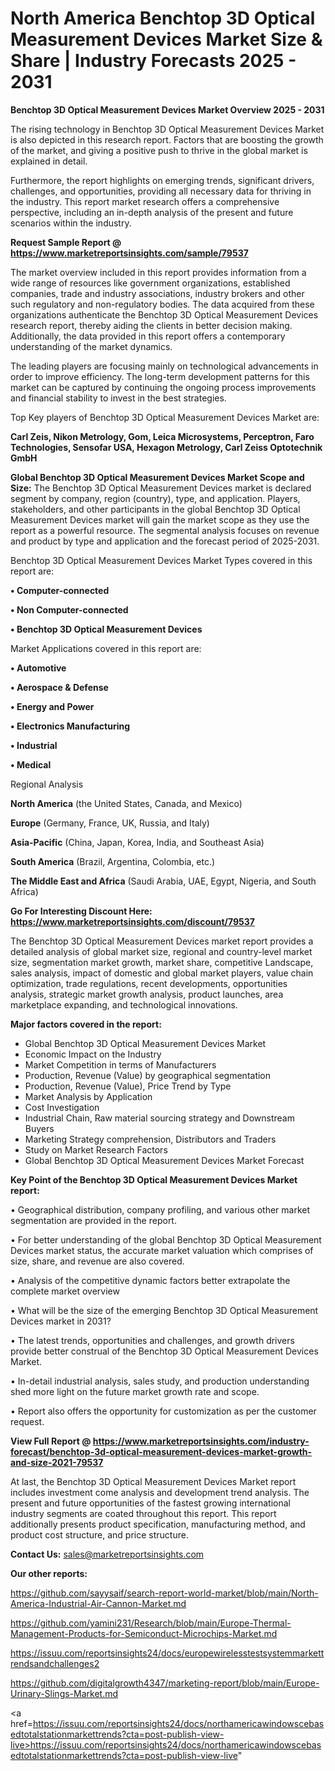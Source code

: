 # North America Benchtop 3D Optical Measurement Devices Market Size & Share | Industry Forecasts 2025 - 2031

<Strong> Benchtop 3D Optical Measurement Devices Market Overview 2025 - 2031</strong>

The rising technology in Benchtop 3D Optical Measurement Devices Market is also depicted in this research report. Factors that are boosting the growth of the market, and giving a positive push to thrive in the global market is explained in detail.

Furthermore, the report highlights on emerging trends, significant drivers, challenges, and opportunities, providing all necessary data for thriving in the industry. This report market research offers a comprehensive perspective, including an in-depth analysis of the present and future scenarios within the industry.

<strong>Request Sample Report @ <a href=https://www.marketreportsinsights.com/sample/79537>https://www.marketreportsinsights.com/sample/79537</a></strong>

The market overview included in this report provides information from a wide range of resources like government organizations, established companies, trade and industry associations, industry brokers and other such regulatory and non-regulatory bodies. The data acquired from these organizations authenticate the Benchtop 3D Optical Measurement Devices research report, thereby aiding the clients in better decision making. Additionally, the data provided in this report offers a contemporary understanding of the market dynamics.

The leading players are focusing mainly on technological advancements in order to improve efficiency. The long-term development patterns for this market can be captured by continuing the ongoing process improvements and financial stability to invest in the best strategies.

Top Key players of Benchtop 3D Optical Measurement Devices Market are:

<strong>Carl Zeis, Nikon Metrology, Gom, Leica Microsystems, Perceptron, Faro Technologies, Sensofar USA, Hexagon Metrology, Carl Zeiss Optotechnik GmbH</strong>

<strong><b>Global Benchtop 3D Optical Measurement Devices Market Scope and Size:</b></strong>
The Benchtop 3D Optical Measurement Devices market is declared segment by company, region (country), type, and application. Players, stakeholders, and other participants in the global Benchtop 3D Optical Measurement Devices market will gain the market scope as they use the report as a powerful resource. The segmental analysis focuses on revenue and product by type and application and the forecast period of 2025-2031.

Benchtop 3D Optical Measurement Devices Market Types covered in this report are:

<strong>• Computer-connected

• Non Computer-connected

• Benchtop 3D Optical Measurement Devices</strong>

Market Applications covered in this report are:

<strong>• Automotive

• Aerospace & Defense

• Energy and Power

• Electronics Manufacturing

• Industrial

• Medical</strong> 

Regional Analysis

<strong>North America</strong> (the United States, Canada, and Mexico)

<strong>Europe</strong> (Germany, France, UK, Russia, and Italy)

<strong>Asia-Pacific</strong> (China, Japan, Korea, India, and Southeast Asia)

<strong>South America</strong> (Brazil, Argentina, Colombia, etc.)

<strong>The Middle East and Africa</strong> (Saudi Arabia, UAE, Egypt, Nigeria, and South Africa)

<strong>Go For Interesting Discount Here: <a href=https://www.marketreportsinsights.com/discount/79537>https://www.marketreportsinsights.com/discount/79537</a></strong>

The Benchtop 3D Optical Measurement Devices market report provides a detailed analysis of global market size, regional and country-level market size, segmentation market growth, market share, competitive Landscape, sales analysis, impact of domestic and global market players, value chain optimization, trade regulations, recent developments, opportunities analysis, strategic market growth analysis, product launches, area marketplace expanding, and technological innovations.

<strong><b>Major factors covered in the report:</b></strong>
<ul>
  <li>Global Benchtop 3D Optical Measurement Devices Market </li>
  <li>Economic Impact on the Industry</li>
  <li>Market Competition in terms of Manufacturers</li>
  <li>Production, Revenue (Value) by geographical segmentation</li>
  <li>Production, Revenue (Value), Price Trend by Type</li>
  <li>Market Analysis by Application</li>
  <li>Cost Investigation</li>
  <li>Industrial Chain, Raw material sourcing strategy and Downstream Buyers</li>
  <li>Marketing Strategy comprehension, Distributors and Traders</li>
  <li>Study on Market Research Factors</li>
  <li>Global Benchtop 3D Optical Measurement Devices Market Forecast</li>
</ul>

<strong><b>Key Point of the Benchtop 3D Optical Measurement Devices Market report:</b></strong>

• Geographical distribution, company profiling, and various other market segmentation are provided in the report.

• For better understanding of the global Benchtop 3D Optical Measurement Devices market status, the accurate market valuation which comprises of size, share, and revenue are also covered.

• Analysis of the competitive dynamic factors better extrapolate the complete market overview

• What will be the size of the emerging Benchtop 3D Optical Measurement Devices market in 2031?

• The latest trends, opportunities and challenges, and growth drivers provide better construal of the Benchtop 3D Optical Measurement Devices Market.

• In-detail industrial analysis, sales study, and production understanding shed more light on the future market growth rate and scope.

• Report also offers the opportunity for customization as per the customer request.

<strong><b>View Full Report @ <a href=https://www.marketreportsinsights.com/industry-forecast/benchtop-3d-optical-measurement-devices-market-growth-and-size-2021-79537>https://www.marketreportsinsights.com/industry-forecast/benchtop-3d-optical-measurement-devices-market-growth-and-size-2021-79537</a></b></strong>


At last, the Benchtop 3D Optical Measurement Devices Market report includes investment come analysis and development trend analysis. The present and future opportunities of the fastest growing international industry segments are coated throughout this report. This report additionally presents product specification, manufacturing method, and product cost structure, and price structure.

<strong>Contact Us:</strong>
sales@marketreportsinsights.com

<strong>Our other reports:</strong>

<a href=https://github.com/sayysaif/search-report-world-market/blob/main/North-America-Industrial-Air-Cannon-Market.md>https://github.com/sayysaif/search-report-world-market/blob/main/North-America-Industrial-Air-Cannon-Market.md</a>

<a href=https://github.com/yamini231/Research/blob/main/Europe-Thermal-Management-Products-for-Semiconduct-Microchips-Market.md>https://github.com/yamini231/Research/blob/main/Europe-Thermal-Management-Products-for-Semiconduct-Microchips-Market.md</a>

<a href=https://issuu.com/reportsinsights24/docs/europewirelesstestsystemmarkettrendsandchallenges2>https://issuu.com/reportsinsights24/docs/europewirelesstestsystemmarkettrendsandchallenges2</a>

<a href=https://github.com/digitalgrowth4347/marketing-report/blob/main/Europe-Urinary-Slings-Market.md>https://github.com/digitalgrowth4347/marketing-report/blob/main/Europe-Urinary-Slings-Market.md</a>

<a href=https://issuu.com/reportsinsights24/docs/northamericawindowscebasedtotalstationmarkettrends?cta=post-publish-view-live>https://issuu.com/reportsinsights24/docs/northamericawindowscebasedtotalstationmarkettrends?cta=post-publish-view-live</a>"
